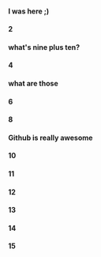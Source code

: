 ####  I was here ;)
#### 2
#### what's nine plus ten?
#### 4
#### what are those
#### 6

#### 8


#### Github is really awesome

#### 10
#### 11
#### 12
#### 13
#### 14
#### 15